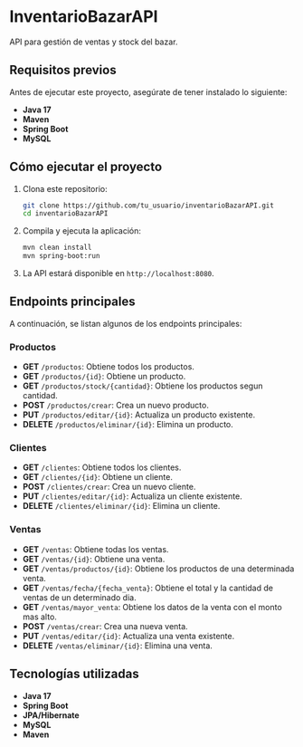 # InventarioBazarAPI

API para gestión de ventas y stock del bazar.

## Requisitos previos

Antes de ejecutar este proyecto, asegúrate de tener instalado lo siguiente:

- **Java 17**
- **Maven**
- **Spring Boot**
- **MySQL**

## Cómo ejecutar el proyecto

1. Clona este repositorio:

   ```bash
   git clone https://github.com/tu_usuario/inventarioBazarAPI.git
   cd inventarioBazarAPI
   ```

2. Compila y ejecuta la aplicación:

   ```bash
   mvn clean install
   mvn spring-boot:run
   ```

3. La API estará disponible en `http://localhost:8080`.

## Endpoints principales

A continuación, se listan algunos de los endpoints principales:

### Productos

- **GET** `/productos`: Obtiene todos los productos.
- **GET** `/productos/{id}`: Obtiene un producto.
- **GET** `/productos/stock/{cantidad}`: Obtiene los productos segun cantidad.
- **POST** `/productos/crear`: Crea un nuevo producto.
- **PUT** `/productos/editar/{id}`: Actualiza un producto existente.
- **DELETE** `/productos/eliminar/{id}`: Elimina un producto.

### Clientes

- **GET** `/clientes`: Obtiene todos los clientes.
- **GET** `/clientes/{id}`: Obtiene un cliente.
- **POST** `/clientes/crear`: Crea un nuevo cliente.
- **PUT** `/clientes/editar/{id}`: Actualiza un cliente existente.
- **DELETE** `/clientes/eliminar/{id}`: Elimina un cliente.

### Ventas

- **GET** `/ventas`: Obtiene todas los ventas.
- **GET** `/ventas/{id}`: Obtiene una venta.
- **GET** `/ventas/productos/{id}`: Obtiene los productos de una determinada venta.
- **GET** `/ventas/fecha/{fecha_venta}`: Obtiene el total y la cantidad de ventas de un determinado dia.
- **GET** `/ventas/mayor_venta`: Obtiene los datos de la venta con el monto mas alto.
- **POST** `/ventas/crear`: Crea una nueva venta.
- **PUT** `/ventas/editar/{id}`: Actualiza una venta existente.
- **DELETE** `/ventas/eliminar/{id}`: Elimina una venta.

## Tecnologías utilizadas

- **Java 17**
- **Spring Boot**
- **JPA/Hibernate**
- **MySQL**
- **Maven**
